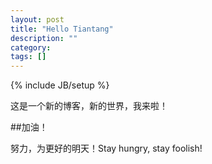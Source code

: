 ```yaml
---
layout: post
title: "Hello Tiantang"
description: ""
category: 
tags: []
---
```

{% include JB/setup %}

这是一个新的博客，新的世界，我来啦！

##加油！

努力，为更好的明天！Stay hungry, stay foolish!
